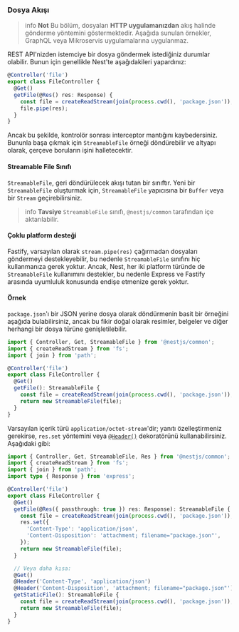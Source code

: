 ### Dosya Akışı

> info **Not** Bu bölüm, dosyaları **HTTP uygulamanızdan** akış halinde gönderme yöntemini göstermektedir. Aşağıda sunulan örnekler, GraphQL veya Mikroservis uygulamalarına uygulanmaz.

REST API'nizden istemciye bir dosya göndermek istediğiniz durumlar olabilir. Bunun için genellikle Nest'te aşağıdakileri yapardınız:

```ts
@Controller('file')
export class FileController {
  @Get()
  getFile(@Res() res: Response) {
    const file = createReadStream(join(process.cwd(), 'package.json'));
    file.pipe(res);
  }
}
```

Ancak bu şekilde, kontrolör sonrası interceptor mantığını kaybedersiniz. Bununla başa çıkmak için `StreamableFile` örneği döndürebilir ve altyapı olarak, çerçeve boruların işini halletecektir.

#### Streamable File Sınıfı

`StreamableFile`, geri döndürülecek akışı tutan bir sınıftır. Yeni bir `StreamableFile` oluşturmak için, `StreamableFile` yapıcısına bir `Buffer` veya bir `Stream` geçirebilirsiniz.

> info **Tavsiye** `StreamableFile` sınıfı, `@nestjs/common` tarafından içe aktarılabilir.

#### Çoklu platform desteği

Fastify, varsayılan olarak `stream.pipe(res)` çağırmadan dosyaları göndermeyi destekleyebilir, bu nedenle `StreamableFile` sınıfını hiç kullanmanıza gerek yoktur. Ancak, Nest, her iki platform türünde de `StreamableFile` kullanımını destekler, bu nedenle Express ve Fastify arasında uyumluluk konusunda endişe etmenize gerek yoktur.

#### Örnek

`package.json`'ı bir JSON yerine dosya olarak döndürmenin basit bir örneğini aşağıda bulabilirsiniz, ancak bu fikir doğal olarak resimler, belgeler ve diğer herhangi bir dosya türüne genişletilebilir.

```ts
import { Controller, Get, StreamableFile } from '@nestjs/common';
import { createReadStream } from 'fs';
import { join } from 'path';

@Controller('file')
export class FileController {
  @Get()
  getFile(): StreamableFile {
    const file = createReadStream(join(process.cwd(), 'package.json'));
    return new StreamableFile(file);
  }
}
```

Varsayılan içerik türü `application/octet-stream`'dir; yanıtı özelleştirmeniz gerekirse, `res.set` yöntemini veya [`@Header()`](/docs/controllers#headers) dekoratörünü kullanabilirsiniz. Aşağıdaki gibi:

```ts
import { Controller, Get, StreamableFile, Res } from '@nestjs/common';
import { createReadStream } from 'fs';
import { join } from 'path';
import type { Response } from 'express';

@Controller('file')
export class FileController {
  @Get()
  getFile(@Res({ passthrough: true }) res: Response): StreamableFile {
    const file = createReadStream(join(process.cwd(), 'package.json'));
    res.set({
      'Content-Type': 'application/json',
      'Content-Disposition': 'attachment; filename="package.json"',
    });
    return new StreamableFile(file);
  }

  // Veya daha kısa:
  @Get()
  @Header('Content-Type', 'application/json')
  @Header('Content-Disposition', 'attachment; filename="package.json"')
  getStaticFile(): StreamableFile {
    const file = createReadStream(join(process.cwd(), 'package.json'));
    return new StreamableFile(file);
  }  
}
```